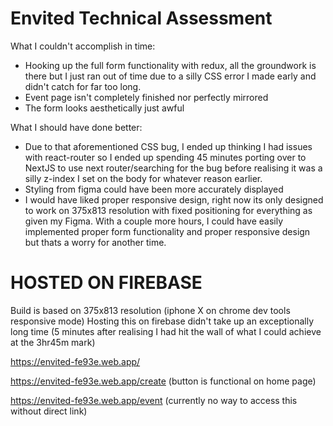 # Envited Technical Assessment

What I couldn't accomplish in time:
- Hooking up the full form functionality with redux, all the groundwork is there but I just ran out of time due to a silly CSS error I made early and didn't catch for far too long.
- Event page isn't completely finished nor perfectly mirrored
- The form looks aesthetically just awful


What I should have done better: 
- Due to that aforementioned CSS bug, I ended up thinking I had issues with react-router so I ended up spending 45 minutes porting over to NextJS to use next router/searching for the bug before realising it was a silly z-index I set on the body for whatever reason earlier.
- Styling from figma could have been more accurately displayed
- I would have liked proper responsive design, right now its only designed to work on 375x813 resolution with fixed positioning for everything as given my Figma. With a couple more hours, I could have easily implemented proper form functionality and proper responsive design but thats a worry for another time.

# HOSTED ON FIREBASE
Build is based on 375x813 resolution (iphone X on chrome dev tools responsive mode)
Hosting this on firebase didn't take up an exceptionally long time (5 minutes after realising I had hit the wall of what I could achieve at the 3hr45m mark)

https://envited-fe93e.web.app/

https://envited-fe93e.web.app/create (button is functional on home page)

https://envited-fe93e.web.app/event (currently no way to access this without direct link)
